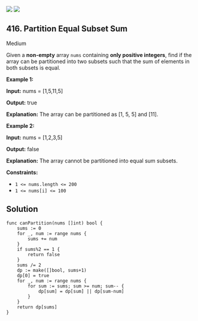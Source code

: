 [![](https://img.shields.io/github/stars/javadev/LeetCode-in-All?label=Stars&style=flat-square)](https://github.com/javadev/LeetCode-in-All)
[![](https://img.shields.io/github/forks/javadev/LeetCode-in-All?label=Fork%20me%20on%20GitHub%20&style=flat-square)](https://github.com/javadev/LeetCode-in-All/fork)

## 416\. Partition Equal Subset Sum

Medium

Given a **non-empty** array `nums` containing **only positive integers**, find if the array can be partitioned into two subsets such that the sum of elements in both subsets is equal.

**Example 1:**

**Input:** nums = [1,5,11,5]

**Output:** true

**Explanation:** The array can be partitioned as [1, 5, 5] and [11].

**Example 2:**

**Input:** nums = [1,2,3,5]

**Output:** false

**Explanation:** The array cannot be partitioned into equal sum subsets.

**Constraints:**

*   `1 <= nums.length <= 200`
*   `1 <= nums[i] <= 100`

## Solution

```golang
func canPartition(nums []int) bool {
	sums := 0
	for _, num := range nums {
		sums += num
	}
	if sums%2 == 1 {
		return false
	}
	sums /= 2
	dp := make([]bool, sums+1)
	dp[0] = true
	for _, num := range nums {
		for sum := sums; sum >= num; sum-- {
			dp[sum] = dp[sum] || dp[sum-num]
		}
	}
	return dp[sums]
}
```